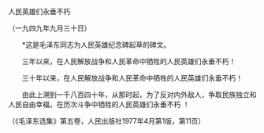 人民英雄们永垂不朽 

（一九四九年九月三十日）



　　*这是毛泽东同志为人民英雄纪念碑起草的碑文。 



　　三年以来，在人民解放战争和人民革命中牺牲的人民英雄们永垂不朽！ 



　　三十年以来，在人民解放战争和人民革命中牺牲的人民英雄们永垂不朽！ 



　　由此上溯到一千八百四十年，从那时起，为了反对内外敌人，争取民族独立和人民自由幸福，在历次斗争中牺牲的人民英雄们永垂不朽 ！ 



（《毛泽东选集》第五卷，人民出版社1977年4月第1版，第11页） 





 



　　 





